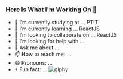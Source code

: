 ### Here is What I'm Working On 👋


- 🔭 I’m currently studying at ... PTIT
- 🌱 I’m currently learning ... ReactJS
- 👯 I’m looking to collaborate on ... ReactJS
- 🤔 I’m looking for help with ...
- 💬 Ask me about ...
- 📫 How to reach me: ...
- 😄 Pronouns: ...
- ⚡ Fun fact: ...
![giphy](https://user-images.githubusercontent.com/73649278/127173586-8185e8ed-cd00-4123-94a7-aaf3a13eff33.gif)


